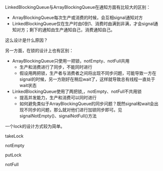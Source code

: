 
LinkedBlockingQueue与ArrayBlockingQueue在通知方面有比较大的区别：
- ArrayBlockingQueue每次生产或消费的时候，会互相signal通知对方
- LinkedBlockingQueue仅在生产时由0到1、消费时由满到非满，才会signal通知对方；剩下的通知由生产通知自己，消费通知自己。

这么设计是什么原因？

另一方面，在锁的设计上也有区别：
- ArrayBlockingQueue只使用一把锁，notEmpty、notFull共用
    - 生产和消费进行了同步，不能同时进行
    - 假设用两把锁，生产者与消费者之间将出现不同步问题，可能导致一方在signal的时候，另一方刚好在稍后wait了，这样就导致总有线程一直处于wait状态
- LinkedBlockingQueue使用了两把锁,，notEmpty、notFull不共用锁
    - 提高并发能力，生产和消费可以同时进行
    - 如何避免类似于ArrayBlockingQueue的同步问题？既然signal和wait会出现不同步的问题，那么就对他们进行加锁同步即可。见signalNotEmpty()、signalNotFull()方法

一个lock的设计方式较为简单。

takeLock

notEmpty

putLock

notFull